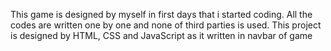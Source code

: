 This game is designed by myself in first days that i started coding. All the codes are written one by one and none of third parties is used.
This project is designed by HTML, CSS and JavaScript as it written in navbar of game
